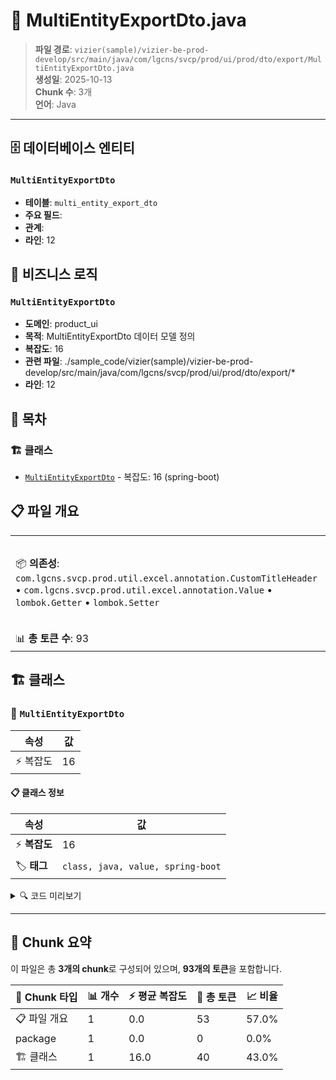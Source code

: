 # 📄 MultiEntityExportDto.java

> **파일 경로**: `vizier(sample)/vizier-be-prod-develop/src/main/java/com/lgcns/svcp/prod/ui/prod/dto/export/MultiEntityExportDto.java`  
> **생성일**: 2025-10-13  
> **Chunk 수**: 3개  
> **언어**: Java
---


## 🗄️ 데이터베이스 엔티티

### `MultiEntityExportDto`
- **테이블**: `multi_entity_export_dto`
- **주요 필드**: 
- **관계**: 
- **라인**: 12


## 💼 비즈니스 로직

### `MultiEntityExportDto`
- **도메인**: product_ui
- **목적**: MultiEntityExportDto 데이터 모델 정의
- **복잡도**: 16
- **관련 파일**: ./sample_code/vizier(sample)/vizier-be-prod-develop/src/main/java/com/lgcns/svcp/prod/ui/prod/dto/export/*
- **라인**: 12


## 📑 목차

### 🏗️ 클래스
- [`MultiEntityExportDto`](#class-multientityexportdto) - 복잡도: 16 (spring-boot)

## 📋 파일 개요

| | |
|--|--|
| 📦 **의존성**: `com.lgcns.svcp.prod.util.excel.annotation.CustomTitleHeader` • `com.lgcns.svcp.prod.util.excel.annotation.Value` • `lombok.Getter` • `lombok.Setter` | ⚡ **총 복잡도**: 16 |
| 📊 **총 토큰 수**: 93 |  |



## 🏗️ 클래스

### <a id="class-multientityexportdto"></a>🎯 `MultiEntityExportDto`

| 속성 | 값 |
|------|----|
| ⚡ 복잡도 | 16 |



#### 📋 클래스 정보

| 속성 | 값 |
|------|----|
| ⚡ **복잡도** | 16 || 📍 **라인 범위** | 12-12 |
| 🏷️ **태그** | `class, java, value, spring-boot` || 🏗️ **프레임워크** | `spring-boot` |

<details>
<summary>🔍 코드 미리보기</summary>

```java
public class MultiEntityExportDto {
	
	@Value(name ="multi.export.no")
	private Integer no;

	@Value(name ="multi.export.itemcode")
	private String itemCode;
	
	@Value(name ="multi.export.itemname")
	private String itemName;

	@Value(name ="multi.export.entitycode")
	private String entityCode;

	@Value(name ="multi.export.entityname")
	private String entityName;
	
	@Value(name ="multi.export.relationstartdate")
	private String relationStartDate;
	
	@Value(name ="multi.export.relationenddate")
	private String relationEndDate;
}...
```

**Chunk 정보**
- 🆔 **ID**: `5fd04c294668`
- 📍 **라인**: 12-12
- 📊 **토큰**: 40
- 🏷️ **태그**: `class, java, value, spring-boot`

</details>

---





## 🧩 Chunk 요약

이 파일은 총 **3개의 chunk**로 구성되어 있으며, **93개의 토큰**을 포함합니다.

| 🧩 Chunk 타입 | 📊 개수 | ⚡ 평균 복잡도 | 📝 총 토큰 | 📈 비율 |
|---------------|--------|-------------|----------|--------|
| 📋 파일 개요 | 1 | 0.0 | 53 | 57.0% |
| package | 1 | 0.0 | 0 | 0.0% |
| 🏗️ 클래스 | 1 | 16.0 | 40 | 43.0% |

